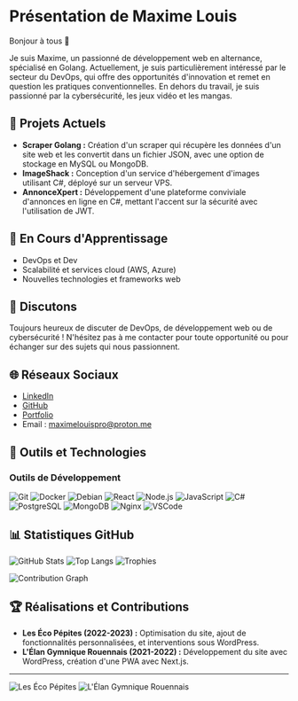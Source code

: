 # Présentation de Maxime Louis

Bonjour à tous 👋

Je suis Maxime, un passionné de développement web en alternance, spécialisé en Golang. Actuellement, je suis particulièrement intéressé par le secteur du DevOps, qui offre des opportunités d'innovation et remet en question les pratiques conventionnelles. En dehors du travail, je suis passionné par la cybersécurité, les jeux vidéo et les mangas.

## 🔭 Projets Actuels

- **Scraper Golang :** Création d'un scraper qui récupère les données d'un site web et les convertit dans un fichier JSON, avec une option de stockage en MySQL ou MongoDB.
- **ImageShack :** Conception d'un service d'hébergement d'images utilisant C#, déployé sur un serveur VPS.
- **AnnonceXpert :** Développement d'une plateforme conviviale d'annonces en ligne en C#, mettant l'accent sur la sécurité avec l'utilisation de JWT.

## 🌱 En Cours d'Apprentissage

- DevOps et Dev
- Scalabilité et services cloud (AWS, Azure)
- Nouvelles technologies et frameworks web

## 💬 Discutons

Toujours heureux de discuter de DevOps, de développement web ou de cybersécurité ! N'hésitez pas à me contacter pour toute opportunité ou pour échanger sur des sujets qui nous passionnent.

## 🌐 Réseaux Sociaux

- [LinkedIn](https://www.linkedin.com/in/maxime-louis/)
- [GitHub](https://github.com/maxime-louis14)
- [Portfolio](#)
- Email : [maximelouispro@proton.me](mailto:maximelouispro@proton.me)

## 🚀 Outils et Technologies

### Outils de Développement

![Git](https://img.shields.io/badge/-Git-f34f29?style=flat-square&logo=git&logoColor=white)
![Docker](https://img.shields.io/badge/-Docker-2496ed?style=flat-square&logo=docker&logoColor=white)
![Debian](https://img.shields.io/badge/-Debian-a81d33?style=flat-square&logo=debian&logoColor=white)
![React](https://img.shields.io/badge/-React-61dafb?style=flat-square&logo=react&logoColor=black)
![Node.js](https://img.shields.io/badge/-Node.js-339933?style=flat-square&logo=node.js&logoColor=white)
![JavaScript](https://img.shields.io/badge/-JavaScript-f7df1e?style=flat-square&logo=javascript&logoColor=black)
![C#](https://img.shields.io/badge/-C%23-239120?style=flat-square&logo=c-sharp&logoColor=white)
![PostgreSQL](https://img.shields.io/badge/-PostgreSQL-336791?style=flat-square&logo=postgresql&logoColor=white)
![MongoDB](https://img.shields.io/badge/-MongoDB-47a248?style=flat-square&logo=mongodb&logoColor=white)
![Nginx](https://img.shields.io/badge/-Nginx-009639?style=flat-square&logo=nginx&logoColor=white)
![VSCode](https://img.shields.io/badge/-VSCode-007acc?style=flat-square&logo=visual-studio-code&logoColor=white)

## 📊 Statistiques GitHub

![GitHub Stats](https://github-readme-stats.vercel.app/api?username=maxime-louis14&show_icons=true&theme=radical)
![Top Langs](https://github-readme-stats.vercel.app/api/top-langs/?username=maxime-louis14&layout=compact&theme=radical)
![Trophies](https://github-profile-trophy.vercel.app/?username=maxime-louis14&theme=radical)

![Contribution Graph](https://activity-graph.herokuapp.com/graph?username=maxime-louis14&theme=rogue)

## 🏆 Réalisations et Contributions

- **Les Éco Pépites (2022-2023) :** Optimisation du site, ajout de fonctionnalités personnalisées, et interventions sous WordPress.
- **L'Élan Gymnique Rouennais (2021-2022) :** Développement du site avec WordPress, création d'une PWA avec Next.js.

---

![Les Éco Pépites](https://lesecopepites.fr/)
![L'Élan Gymnique Rouennais](https://www.egrouen.net/)
